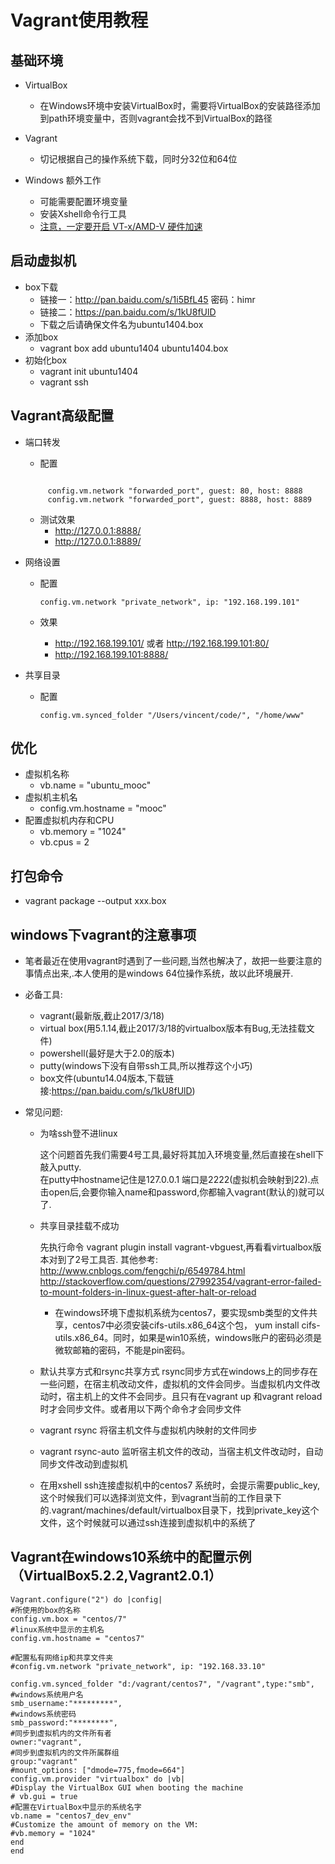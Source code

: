 Vagrant使用教程
==================

基础环境
--------------------

* VirtualBox 
    * 在Windows环境中安装VirtualBox时，需要将VirtualBox的安装路径添加到path环境变量中，否则vagrant会找不到VirtualBox的路径   
    
* Vagrant 
    * 切记根据自己的操作系统下载，同时分32位和64位

* Windows 额外工作
    * 可能需要配置环境变量
    * 安装Xshell命令行工具
    * [注意，一定要开启 VT-x/AMD-V 硬件加速](https://zhidao.baidu.com/question/1383660674073569340.html)
      
启动虚拟机
-------------------
* box下载
    * ﻿链接一：http://pan.baidu.com/s/1i5BfL45 密码：himr
    * 链接二：https://pan.baidu.com/s/1kU8fUlD
    * 下载之后请确保文件名为ubuntu1404.box
* 添加box
    * vagrant box add ubuntu1404 ubuntu1404.box
* 初始化box
    * vagrant init ubuntu1404
    * vagrant ssh
            
Vagrant高级配置
------------------------
* 端口转发
    * 配置
    ``` 
    
         config.vm.network "forwarded_port", guest: 80, host: 8888 
         config.vm.network "forwarded_port", guest: 8888, host: 8889
    ``` 
     
    * 测试效果
        * http://127.0.0.1:8888/
        * http://127.0.0.1:8889/
     
* 网络设置
    * 配置
    
        `config.vm.network "private_network", ip: "192.168.199.101"`
    
    * 效果
        * http://192.168.199.101/ 或者 http://192.168.199.101:80/
        * http://192.168.199.101:8888/
        
* 共享目录
    * 配置        
        
        `config.vm.synced_folder "/Users/vincent/code/", "/home/www"`
        
        
优化
----------------
* 虚拟机名称
    * vb.name = "ubuntu_mooc"
* 虚拟机主机名
    * config.vm.hostname = "mooc"
* 配置虚拟机内存和CPU
    * vb.memory = "1024"  
    * vb.cpus = 2
    
打包命令
----------------
* vagrant package  --output  xxx.box



windows下vagrant的注意事项
--------------
* 笔者最近在使用vagrant时遇到了一些问题,当然也解决了，故把一些要注意的事情点出来,.本人使用的是windows 64位操作系统，故以此环境展开.

* 必备工具:  
    * vagrant(最新版,截止2017/3/18)
    * virtual box(用5.1.14,截止2017/3/18的virtualbox版本有Bug,无法挂载文件)
    * powershell(最好是大于2.0的版本)
    * putty(windows下没有自带ssh工具,所以推荐这个小巧)
    * box文件(ubuntu14.04版本,下载链接:https://pan.baidu.com/s/1kU8fUlD)

* 常见问题:  
    * 为啥ssh登不进linux
    
        这个问题首先我们需要4号工具,最好将其加入环境变量,然后直接在shell下敲入putty.  
        在putty中hostname记住是127.0.0.1 端口是2222(虚拟机会映射到22).点击open后,会要你输入name和password,你都输入vagrant(默认的)就可以了.

    * 共享目录挂载不成功  
        
        先执行命令 vagrant plugin install vagrant-vbguest,再看看virtualbox版本对到了2号工具否.
        其他参考:
        http://www.cnblogs.com/fengchi/p/6549784.html
        http://stackoverflow.com/questions/27992354/vagrant-error-failed-to-mount-folders-in-linux-guest-after-halt-or-reload
        * 在windows环境下虚拟机系统为centos7，要实现smb类型的文件共享，centos7中必须安装cifs-utils.x86_64这个包，
          yum install cifs-utils.x86_64。同时，如果是win10系统，windows账户的密码必须是微软邮箱的密码，不能是pin密码。


    * 默认共享方式和rsync共享方式
      rsync同步方式在windows上的同步存在一些问题，在宿主机改动文件，虚拟机的文件会同步。当虚拟机内文件改动时，宿主机上的文件不会同步。且只有在vagrant up 和vagrant reload时才会同步文件。或者用以下两个命令才会同步文件
    * vagrant rsync  将宿主机文件与虚拟机内映射的文件同步
    * vagrant rsync-auto 监听宿主机文件的改动，当宿主机文件改动时，自动同步文件改动到虚拟机
    * 在用xshell  ssh连接虚拟机中的centos7 系统时，会提示需要public_key,这个时候我们可以选择浏览文件，到vagrant当前的工作目录下的.vagrant/machines/default/virtualbox目录下，找到private_key这个文件，这个时候就可以通过ssh连接到虚拟机中的系统了


Vagrant在windows10系统中的配置示例（VirtualBox5.2.2,Vagrant2.0.1）
------------------------          
  
	Vagrant.configure("2") do |config|
	#所使用的box的名称
	config.vm.box = "centos/7"
	#linux系统中显示的主机名
	config.vm.hostname = "centos7"
	
	#配置私有网络ip和共享文件夹
	#config.vm.network "private_network", ip: "192.168.33.10"
	
	config.vm.synced_folder "d:/vagrant/centos7", "/vagrant",type:"smb",
	#windows系统用户名
	smb_username:"*********",
	#windows系统密码
	smb_password:"********",
	#同步到虚拟机内的文件所有者
	owner:"vagrant",
	#同步到虚拟机内的文件所属群组
	group:"vagrant"
	#mount_options: ["dmode=775,fmode=664"]
	config.vm.provider "virtualbox" do |vb|
	#Display the VirtualBox GUI when booting the machine
	# vb.gui = true
	#配置在VirtualBox中显示的系统名字
	vb.name = "centos7_dev_env"
	#Customize the amount of memory on the VM:
	#vb.memory = "1024"
	end
	end
   
    
    
